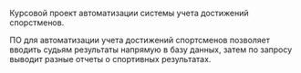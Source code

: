 Курсовой проект автоматизации системы учета достижений спорстменов.

ПО для автоматизации учета достижений спортсменов позволяет вводить судьям результаты напрямую в базу данных, затем по запросу выводит разные отчеты о спортивных результатах.
